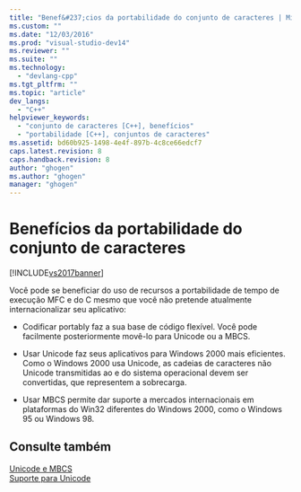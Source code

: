 ```yaml
---
title: "Benef&#237;cios da portabilidade do conjunto de caracteres | Microsoft Docs"
ms.custom: ""
ms.date: "12/03/2016"
ms.prod: "visual-studio-dev14"
ms.reviewer: ""
ms.suite: ""
ms.technology: 
  - "devlang-cpp"
ms.tgt_pltfrm: ""
ms.topic: "article"
dev_langs: 
  - "C++"
helpviewer_keywords: 
  - "conjunto de caracteres [C++], benefícios"
  - "portabilidade [C++], conjuntos de caracteres"
ms.assetid: bd60b925-1498-4e4f-897b-4c8ce66edcf7
caps.latest.revision: 8
caps.handback.revision: 8
author: "ghogen"
ms.author: "ghogen"
manager: "ghogen"
---
```

# Benef&#237;cios da portabilidade do conjunto de caracteres
[!INCLUDE[vs2017banner](../assembler/inline/includes/vs2017banner.md)]

Você pode se beneficiar do uso de recursos a portabilidade de tempo de execução MFC e do C mesmo que você não pretende atualmente internacionalizar seu aplicativo:  
  
-   Codificar portably faz a sua base de código flexível.  Você pode facilmente posteriormente movê\-lo para Unicode ou a MBCS.  
  
-   Usar Unicode faz seus aplicativos para Windows 2000 mais eficientes.  Como o Windows 2000 usa Unicode, as cadeias de caracteres não Unicode transmitidas ao e do sistema operacional devem ser convertidas, que representem a sobrecarga.  
  
-   Usar MBCS permite dar suporte a mercados internacionais em plataformas do Win32 diferentes do Windows 2000, como o Windows 95 ou Windows 98.  
  
## Consulte também  
 [Unicode e MBCS](../text/unicode-and-mbcs.md)   
 [Suporte para Unicode](../text/support-for-unicode.md)